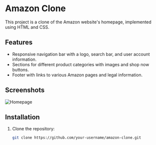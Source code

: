 # Amazon Clone

This project is a clone of the Amazon website's homepage, implemented using HTML and CSS.

## Features

- Responsive navigation bar with a logo, search bar, and user account information.
- Sections for different product categories with images and shop now buttons.
- Footer with links to various Amazon pages and legal information.

## Screenshots

![Homepage](/path/to/screenshot.png)

## Installation

1. Clone the repository:

   ```bash
   git clone https://github.com/your-username/amazon-clone.git
